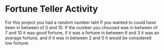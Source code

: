 # Fortune Teller Activity
For this project you had a random number taht if 
you wanted to could have been in between of 0 and 
10. If the number you choosed was in between of 7 
and 10 it was good fortune, if it was a fortune in 
between 6 and 3 it was an average fortune, and if 
it was in between 2 and 0 it would be considered 
low fortune.